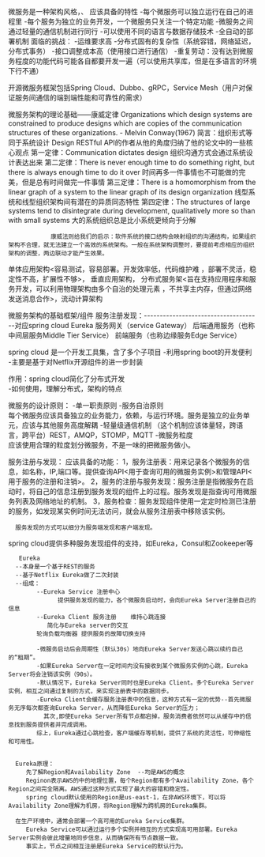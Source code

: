 微服务是一种架构风格，、
应该具备的特性
        -每个微服务可以独立运行在自己的进程里
        -每个服务为独立的业务开发，一个微服务只关注一个特定功能
        -微服务之间通过轻量的通信机制进行同行
        -可以使用不同的语言与数据存储技术
        -全自动的部署机制
      面临的挑战：
          -运维要求高
          -分布式固有的复杂性（系统容错，网络延迟，分布式事务）
          -接口调整成本高（使用接口进行通信）
          -重复劳动：没有达到微服务程度的功能代码可能各自都要开发一遍（可以使用共享库，但是在多语言的环境下行不通）

开源微服务框架包括Spring Cloud、Dubbo、gRPC，Service Mesh（用户对保证服务间通信的端到端性能和可靠性的需求）

微服务架构的理论基础——康威定律
     Organizations which design systems are constrained to produce designs which are copies of the communication structures of these organizations. - Melvin Conway(1967)
        简言：组织形式等同于系统设计
        Design RESTful API的作者从他的角度归纳了他的论文中的一些核心观点
      第一定律：Communication dictates design 组织沟通方式会通过系统设计表达出来
      第二定律：There is never enough time to do something right, but there is always enough time to do it over
               时间再多一件事情也不可能做的完美，但是总有时间做完一件事情
      第三定律：There is a homomorphism from the linear graph of a system to the linear graph of its design organization
                线型系统和线型组织架构间有潜在的异质同态特性
      第四定律：The structures of large systems tend to disintegrate during development, qualitatively more so than with small systems
                大的系统组织总是比小系统更倾向于分解

                康威法则给我们的启示：软件系统的接口结构会映射组织的沟通结构，如果组织架构不合理，就无法建立一个高效的系统架构。一般在系统架构调整时，要提前考虑相应的组织架构的调整，两边联动才能产生效果。

单体应用架构<容易测试，容易部署。开发效率低，代码维护难 ，部署不灵活，稳定性不高，扩展性不够>，
垂直应用架构，
分布式服务架<旨在支持应用程序和服务开发，可以利用物理架构由多个自治的处理元素
      ，不共享主内存，但通过网络发送消息合作>，流动计算架构

微服务架构的基础框架/组件
服务注册发现：-------------------------------------对应spring cloud Eureka
服务网关（service Gateway）
后端通用服务（也称中间层服务Middle Tier Service）
前端服务（也称边缘服务Edge Service）

spring cloud 是一个开发工具集，含了多个子项目
     -利用spring boot的开发便利
     -主要是基于对Netflix开源组件的进一步封装
     
作用：spring cloud简化了分布式开发  
   -如何使用，理解分布式，架构的特点

微服务的设计原则：
    -单一职责原则
    -服务自治原则  
          每个微服务应该具备独立的业务能力，依赖，与运行环境。服务是独立的业务单元，应该与其他服务高度解耦
    -轻量级通信机制
         （这个机制应该体量轻，跨语言，跨平台）REST，AMQP，STOMP，MQTT
    -微服务粒度     
          应该使用合理的粒度划分微服务，不是一味的把微服务做小。 

服务注册与发现：
   应该具备的功能：
      1，服务注册表：用来记录各个微服务的信息，如名称，IP,端口等。提供查询API<用于查询可用的微服务实例>和管理API<用于服务的注册和注销>。
      2，服务的注册与服务发现：服务注册是指微服务在启动时，将自己的信息注册到服务发现的组件上的过程。服务发现是指查询可用微服务列表及网络地址的机制。
      3，服务检查：服务发现组件使用一定定时检测已注册的服务，如发现某实例时间无法访问，就会从服务注册表中移除该实例。

      服务发现的方式可以细分为服务端发现和客户端发现。
  
  spring cloud提供多种服务发现组件的支持，如Eureka，Consul和Zookeeper等

       Eureka
      --本身是一个基于REST的服务
      --基于Netflix Eureka做了二次封装
      --组成：
            --Eureka Service 注册中心
                  提供服务发现的能力，各个微服务启动时，会向Eureka Server注册自己的信息
            --Eureka Client 服务注册    维持心跳连接
               简化与Eureka server的交互
            轮询负载均衡器 提供服务的故障切换支持

            -微服务启动后会周期性（默认30s）地向Eureka Server发送心跳以续约自己的“租期”。
            -如果Eureka Server在一定时间内没有接收到某个微服务实例的心跳，Eureka Server将会注销该实例（90s）。
            -默认情况下，Eureka Server同时也是Eureka Client。多个Eureka Server实例，相互之间通过复制的方式，来实现注册表中的数据同步。
            -Eureka Client会缓存服务注册表中的信息，这种方式有一定的优势--首先微服务无序每次都查询Eureka Server，从而降低Eureka Server的压力；
              其次,即使Eureka Server所有节点都宕掉，服务消费者依然可以从缓存中的信息找到服务提供者并完成调用。
            综上，Eureka通过心跳检查，客户端缓存等机制，提供了系统的灵活性，可伸缩性和可用性。


      Eureka原理：
         先了解Region和Availability Zone  --均是AWS的概念
         Reginon表示AWS的中的地理位置，每个Region都有多个Availability Zone，各个Region之间完全隔离。AWS通过这种方式实现了最大的容错和稳定性。
         spring cloud默认使用的Region是us-east-1，在非AWS环境下，可以将Availability Zone理解为机房，将Region理解为跨机房的Eureka集群。

      在生产环境中，通常会部署一个高可用的Eureka Service集群。
         Eureka Service可以通过运行多个实例并相互的方式实现高可用部署。Eureka Server实例会彼此增量地同步信息，从而确保所有节点数据一致。
         事实上，节点之间相互注册是Eureka Service的默认行为。

